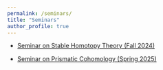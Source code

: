 ```yaml
---
permalink: /seminars/
title: "Seminars"
author_profile: true
---
```


- [Seminar on Stable Homotopy Theory (Fall 2024)](/seminars/2024-fall-stable-homotopy-theory)

- [Seminar on Prismatic Cohomology (Spring 2025)](/seminars/2025-spring-prismatic-cohomology)
